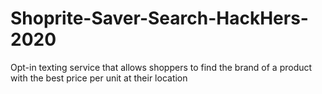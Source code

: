 # Shoprite-Saver-Search-HackHers-2020
Opt-in texting service that allows shoppers to find the brand of a product with the best price per unit at their location
